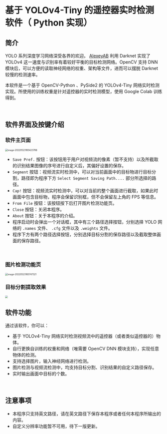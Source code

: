 # 基于 YOLOv4-Tiny 的遥控器实时检测软件（ Python 实现）

## 简介

YOLO 系列深度学习网络深受各界的欢迎。 [AlexeyAB](https://github.com/AlexeyAB/darknet/) 利用 Darknet 实现了 YOLOv4 这一速度与识别率有着较好平衡的目标检测网络。OpenCV 支持 DNN 模块后，可以方便的读取神经网络的权重、架构等文件，进而可以摆脱 Darknet 较慢的检测速率。

本软件是一个基于 OpenCV-Python 、PySide2 的 YOLOv4-Tiny 网络实时检测实现。所使用的训练权重是针对遥控器的实时检测模型，使用 Google Colab 训练得到。

<br>

## 软件界面及按键介绍

### 软件主页面

<img src="https://github.com/marc0cheung/YOLOv4_RemoteDetection_OpenCVDNN/raw/main/Python/README_SimplifiedCN.assets/image-20220523165423786.png" alt="image-20220523165423786" style="zoom: 50%;" />

<br>

- `Save Pref.` 按钮：该按钮用于用户对视频流的像素（暂不支持）以及所截取的识别结果图像的序号进行自定义后，其偏好设置的保存。
- `Segment` 按钮：视频流实时检测中，可以对当前画面中的目标物进行目标分割，路径即为程序下方 `Select Segment Saving Path....` 部分所选择的路径。
- `Cap!` 按钮：视频流实时检测中，可以对当前的整个画面进行截取，如果此时画面中包含目标物，程序会保留识别框，但不会保留左上角的 FPS 等信息。
- `From File` 按钮：该按钮按下后打开图片检测功能页。
- `Close` 按钮：关闭本程序。
- `About` 按钮：关于本程序的介绍。
- 程序启动时会弹出一个对话框，其中有三个路径选择按钮，分别选择 YOLO 网络的 `.names` 文件、 `.cfg` 文件以及 `.weights` 文件。
- 程序下方有两个路径选择按钮，分别选择目标分割的保存路径以及截取整体画面的保存路径。

<br>

### 图片检测功能页

<img src="https://github.com/marc0cheung/YOLOv4_RemoteDetection_OpenCVDNN/blob/main/Python/README_SimplifiedCN.assets/image-20220523165747321.png?raw=true" alt="image-20220523165747321" style="zoom: 50%;" />

<br>

### 目标分割提取效果

<img src="https://github.com/marc0cheung/YOLOv4_RemoteDetection_OpenCVDNN/blob/main/Python/README_SimplifiedCN.assets/image-20220523165857078.png?raw=true" style="zoom: 50%;" />

<br>

## 软件功能

通过该软件，你可以：

- 基于 YOLOv4-Tiny 网络实时检测视频流中的遥控器（或者类似遥控器的）物体。
- 自行更换自训练的权重和网络（唯需要 OpenCV DNN 模块支持），实现任意物体的检测。
- 支持选择图片，输入神经网络进行检测。
- 图片检测与视频流检测中，均支持目标分割、识别结果的自定义路径保存。
- 实时输出画面中目标的个数。

<br>

## 注意事项

- 本程序只支持英文路径，请在英文路径下保存本程序或者任何本程序所输出的内容。
- 自定义分辨率功能暂不可用，待下一版更新。
